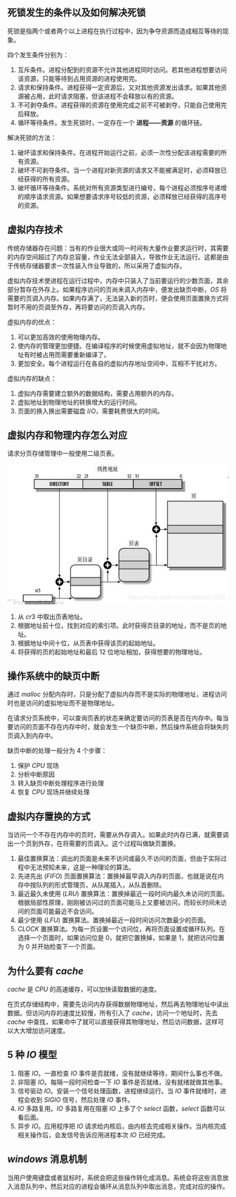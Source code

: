 ## 死锁发生的条件以及如何解决死锁
死锁是指两个或者两个以上进程在执行过程中，因为争夺资源而造成相互等待的现象。

四个发生条件分别为：
1. 互斥条件。进程分配到的资源不允许其他进程同时访问。若其他进程想要访问该资源，只能等待到占用资源的进程使用完。
2. 请求和保持条件。进程获得一定资源后，又对其他资源发出请求。如果其他资源被占用，此时请求阻塞，但该进程不会释放以有的资源。
3. 不可剥夺条件。进程获得的资源在使用完成之前不可被剥夺，只能自己使用完后释放。
4. 循环等待条件。发生死锁时，一定存在一个 **进程——资源** 的循环链。

解决死锁的方法：
1. 破坏请求和保持条件。在进程开始运行之前，必须一次性分配该进程需要的所有资源。
2. 破坏不可剥夺条件。当一个进程对新资源的请求又不能被满足时，必须释放已经获得的所有资源。
3. 破坏循环等待条件。系统对所有资源类型进行编号，每个进程必须按序号递增的顺序请求资源。如果想要请求序号较低的资源，必须释放已经获得的高序号的资源。

## 虚拟内存技术
传统存储器存在问题：当有的作业很大或同一时间有大量作业要求运行时，其需要的内存空间超过了内存总容量，作业无法全部装入，导致作业无法运行。这都是由于传统存储器要求一次性装入作业导致的，所以采用了虚拟内存。

虚拟内存技术使进程在运行过程中，内存中只装入了当前要运行的少数页面，其余部分暂存在外存上。如果程序访问的页尚未调入内存中，便发出缺页中断，$OS$ 将需要的页调入内存。如果内存满了，无法装入新的页时，便会使用页面置换方式将暂时不用的页调至外存，再将要访问的页调入内存。

虚拟内存的优点：
1. 可以更加高效的使用物理内存。
2. 使内存的管理更加便捷。在编译程序的时候使用虚拟地址，就不会因为物理地址有时被占用而需要重新编译了。
3. 更加安全。每个进程运行在各自的虚拟内存地址空间中，互相不干扰对方。

虚拟内存的缺点：
1. 虚拟内存需要建立额外的数据结构，需要占用额外的内存。
2. 虚拟地址到物理地址的转换增大的运行时间。
3. 页面的换入换出需要磁盘 $I/O$，需要耗费很大的时间。

## 虚拟内存和物理内存怎么对应
请求分页存储管理中一般使用二级页表。

![](虚拟地址转换.png)

1. 从 $cr3$ 中取出页表地址。
2. 根据地址前十位，找到对应的索引项。此时获得页目录的地址，而不是页的地址。
3. 根据地址中间十位，从页表中获得该页的起始地址。
4. 将获得的页的起始地址和最后 $12$ 位地址相加，获得想要的物理地址。

## 操作系统中的缺页中断
通过 $malloc$ 分配内存时，只是分配了虚拟内存而不是实际的物理地址，进程访问时也是访问的虚拟地址而不是物理地址。

在请求分页系统中，可以查询页表的状态来确定要访问的页表是否在内存中。每当要访问的页面不存在内存中时，就会发生一个缺页中断，然后操作系统会将缺失的页调入到内存中。

缺页中断的处理一般分为 $4$ 个步骤：
1. 保护 $CPU$ 现场
2. 分析中断原因
3. 转入缺页中断处理程序进行处理
4. 恢复 $CPU$ 现场并继续处理

## 虚拟内存置换的方式
当访问一个不存在内存中的页时，需要从外存调入。如果此时内存已满，就需要调出一个页到外存，在将需要的页调入。这个过程叫做缺页置换。

1. 最佳置换算法：调出的页面是未来不访问或最久不访问的页面，但由于实际过程中无法预知未来，这是一种理论的算法。
2. 先进先出 $(FIFO)$ 页面置换算法：置换掉最早调入内存的页面，也就是说在内存中按队列的形式管理页，从队尾插入，从队首删除。
3. 最近最久未使用 $(LRU)$ 置换算法：置换掉最近一段时间内最久未访问的页面。根据局部性原理，刚刚被访问过的页面可能马上又要被访问，而较长时间未访问的页面可能最近不会访问。
4. 最少使用 $(LFU)$ 置换算法。置换掉最近一段时间访问次数最少的页面。
5. $CLOCK$ 置换算法。为每一页设置一个访问位，再将页面设置成循环队列。在选择一个页面时，如果访问位是 $0$，就把它置换掉，如果是 $1$，就把访问位置为 $0$ 并开始检查下一个页面。

## 为什么要有 $cache$
$cache$ 是 $CPU$ 的高速缓存，可以加快读取数据的速度。

在页式存储结构中，需要先访问内存获得数据物理地址，然后再去物理地址中读出数据。但访问内存的速度比较慢，所有引入了 $cache$，访问一个地址时，先去 $cache$ 中查找，如果命中了就可以直接获得其物理地址，然后访问数据，这样可以大大增加访问速度。

## $5$ 种 $IO$ 模型
1. 阻塞 $IO$。一直检查 $IO$ 事件是否就绪，没有就继续等待，期间什么事也不做。
2. 非阻塞 $IO$。每隔一段时间检查一下 $IO$ 事件是否就绪，没有就绪就做其他事。
3. 信号驱动 $IO$。安装一个信号处理函数，进程继续运行。当 $IO$ 事件就绪时，进程会收到 $SIGIO$ 信号，然后处理 $IO$ 事件。
4. $IO$ 多路复用。$IO$ 多路复用在阻塞 $IO$ 上多了个 $select$ 函数，$select$ 函数可以看后面。
5. 异步 $IO$。应用程序把 $IO$ 请求给内核后，由内核去完成相关操作。当内核完成相关操作后，会发信号告诉应用进程本次 $IO$ 已经完成。

## $windows$ 消息机制
当用户使用键盘或者鼠标时，系统会把这些操作转化成消息。系统会将这些消息放入消息队列中，然后对应的进程会循环从消息队列中取出消息，完成对应的操作。
